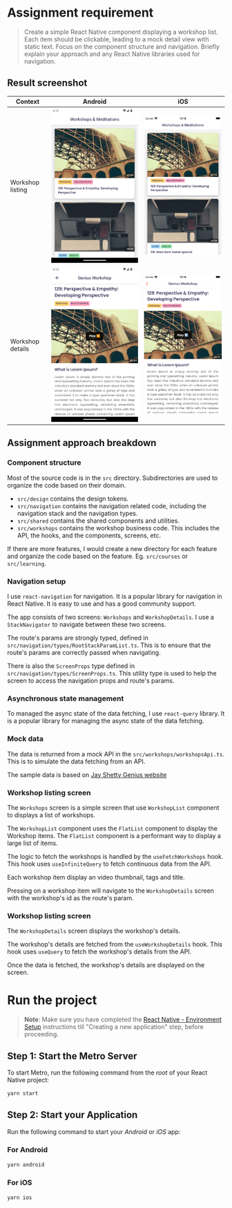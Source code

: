 # Assignment requirement

> Create a simple React Native component displaying a workshop list.
> Each item should be clickable, leading to a mock detail view with static text.
> Focus on the component structure and navigation.
> Briefly explain your approach and any React Native libraries used for navigation.

## Result screenshot

| Context          | Android                                          | iOS                                          |
| ---------------- | ------------------------------------------------ | -------------------------------------------- |
| Workshop listing | <img src="./docs/android-workshop-list.png"/>    | <img src="./docs/ios-workshop-list.png"/>    |
| Workshop details | <img src="./docs/android-workshop-details.png"/> | <img src="./docs/ios-workshop-details.png"/> |

## Assignment approach breakdown

### Component structure

Most of the source code is in the `src` directory. Subdirectories are used to organize the code based on their domain.

- `src/design` contains the design tokens.
- `src/navigation` contains the navigation related code, including the navigation stack and the navigation types.
- `src/shared` contains the shared components and utilities.
- `src/workshops` contains the workshop business code. This includes the API, the hooks, and the components, screens, etc.

If there are more features, I would create a new directory for each feature and organize the code based on the feature. Eg. `src/courses` or `src/learning`.

### Navigation setup

I use `react-navigation` for navigation. It is a popular library for navigation in React Native. It is easy to use and has a good community support.

The app consists of two screens: `Workshops` and `WorkshopDetails`. I use a `StackNavigator` to navigate between these two screens.

The route's params are strongly typed, defined in `src/navigation/types/RootStackParamList.ts`.
This is to ensure that the route's params are correctly passed when navigating.

There is also the `ScreenProps` type defined in `src/navigation/types/ScreenProps.ts`. This utility type is used to help the screen to access the navigation props and route's params.

### Asynchronous state management

To managed the async state of the data fetching, I use `react-query` library. It is a popular library for managing the async state of the data fetching.

### Mock data

The data is returned from a mock API in the `src/workshops/workshopsApi.ts`. This is to simulate the data fetching from an API.

The sample data is based on [Jay Shetty Genius website](https://www.jayshettygenius.com/)

### Workshop listing screen

The `Workshops` screen is a simple screen that use `WorkshopList` component to displays a list of workshops.

The `WorkshopList` component uses the `FlatList` component to display the Workshop items. The `FlatList` component is a performant way to display a large list of items.

The logic to fetch the workshops is handled by the `useFetchWorkshops` hook. This hook uses `useInfiniteQuery` to fetch continuous data from the API.

Each workshop item display an video thumbnail, tags and title.

Pressing on a workshop item will navigate to the `WorkshopDetails` screen with the workshop's id as the route's param.

### Workshop listing screen

The `WorkshopDetails` screen displays the workshop's details.

The workshop's details are fetched from the `useWorkshopDetails` hook. This hook uses `useQuery` to fetch the workshop's details from the API.

Once the data is fetched, the workshop's details are displayed on the screen.

# Run the project

> **Note**: Make sure you have completed the [React Native - Environment Setup](https://reactnative.dev/docs/environment-setup) instructions till "Creating a new application" step, before proceeding.

## Step 1: Start the Metro Server

To start Metro, run the following command from the _root_ of your React Native project:

```bash
yarn start
```

## Step 2: Start your Application

Run the following command to start your _Android_ or _iOS_ app:

### For Android

```bash
yarn android
```

### For iOS

```bash
yarn ios
```
